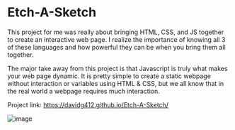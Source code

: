 # Etch-A-Sketch
This project for me was really about bringing HTML, CSS, and JS together
to create an interactive web page. I realize the importance of knowing
all 3 of these languages and how powerful they can be when you bring them all
together.

The major take away from this project is that Javascript is truly what
makes your web page dynamic. It is pretty simple to create a static
webpage without interaction or variables using HTML & CSS, but we all know
that in the real world a webpage requires much interaction.

Project link: https://davidg412.github.io/Etch-A-Sketch/

![image](https://user-images.githubusercontent.com/103713915/209182262-e9c94d32-b20c-4eb9-bd17-403b982376c8.png)
